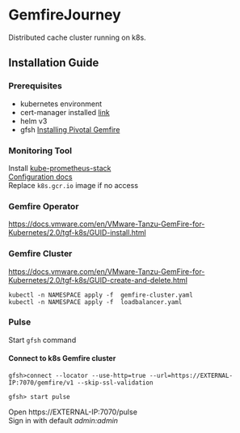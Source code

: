 # GemfireJourney
Distributed cache cluster running on k8s.

## Installation Guide
### Prerequisites
- kubernetes environment
- cert-manager installed [link](https://cert-manager.io/docs/installation/)
- helm v3
- gfsh [Installing Pivotal Gemfire](https://gemfire.docs.pivotal.io/99/gemfire/getting_started/installation/install_intro.html)
### Monitoring Tool
Install [kube-prometheus-stack](https://artifacthub.io/packages/helm/prometheus-community/kube-prometheus-stack)  
[Configuration docs](https://github.com/prometheus-operator/kube-prometheus)  
Replace `k8s.gcr.io` image if no access
### Gemfire Operator
https://docs.vmware.com/en/VMware-Tanzu-GemFire-for-Kubernetes/2.0/tgf-k8s/GUID-install.html
### Gemfire Cluster
https://docs.vmware.com/en/VMware-Tanzu-GemFire-for-Kubernetes/2.0/tgf-k8s/GUID-create-and-delete.html
``` shell
kubectl -n NAMESPACE apply -f  gemfire-cluster.yaml
kubectl -n NAMESPACE apply -f  loadbalancer.yaml
```
### Pulse
Start `gfsh` command
#### Connect to k8s Gemfire cluster
``` shell
gfsh>connect --locator --use-http=true --url=https://EXTERNAL-IP:7070/gemfire/v1 --skip-ssl-validation
```
``` shell
gfsh> start pulse
```
Open https://EXTERNAL-IP:7070/pulse  
Sign in with default *admin:admin*